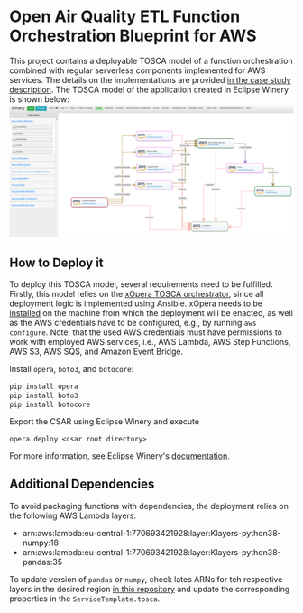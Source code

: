# Open Air Quality ETL Function Orchestration Blueprint for AWS
This project contains a deployable TOSCA model of a function orchestration combined with regular serverless components implemented for AWS services.
The details on the implementations are provided [in the case study description](../../../../etl-case-study/README.md).
The TOSCA model of the application created in Eclipse Winery is shown below:
![AWS Model](aws-app.png)

## How to Deploy it
To deploy this TOSCA model, several requirements need to be fulfilled. 
Firstly, this model relies on the [xOpera TOSCA orchestrator](https://github.com/xlab-si/xopera-opera), since all deployment logic is implemented using Ansible. 
xOpera needs to be [installed](https://xlab-si.github.io/xopera-docs/opera_cli.html#installation) on the machine from which the deployment will be enacted, as well as the AWS credentials have to be configured, e.g., by running `aws configure`.
Note, that the used AWS credentials must have permissions to work with employed AWS services, i.e., AWS Lambda, AWS Step Functions, AWS S3, AWS SQS, and Amazon Event Bridge.

Install `opera`, `boto3`, and `botocore`:
```
pip install opera
pip install boto3
pip install botocore
```

Export the CSAR using Eclipse Winery and execute
```
opera deploy <csar root directory>
```
For more information, see Eclipse Winery's [documentation](https://winery.readthedocs.io/en/latest/user/getting-started.html).

## Additional Dependencies

To avoid packaging functions with dependencies, the deployment relies on the following AWS Lambda layers:
- arn:aws:lambda:eu-central-1:770693421928:layer:Klayers-python38-numpy:18
- arn:aws:lambda:eu-central-1:770693421928:layer:Klayers-python38-pandas:35

To update version of `pandas` or `numpy`, check lates ARNs for teh respective layers in the desired region [in this repository](https://github.com/keithrozario/Klayers/tree/master/deployments/python3.8/arns) and update the corresponding properties in the `ServiceTemplate.tosca`.






